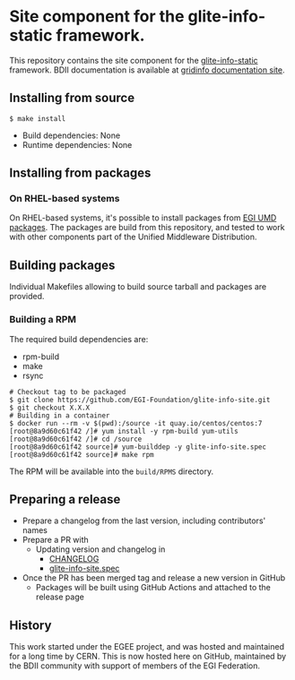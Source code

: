 # Site component for the glite-info-static framework.

This repository contains the site component for the
 [glite-info-static](https://github.com/EGI-Federation/glite-info-static) framework.
BDII documentation is available at
[gridinfo documentation site](https://gridinfo-documentation.readthedocs.io/).

## Installing from source

```shell
$ make install
```

* Build dependencies: None
* Runtime dependencies: None

## Installing from packages

### On RHEL-based systems

On RHEL-based systems, it's possible to install packages from
[EGI UMD packages](https://go.egi.eu/umd). The packages are build from this repository,
and tested to work with other components part of the Unified Middleware Distribution.

## Building packages

Individual Makefiles allowing to build source tarball and packages are provided.

### Building a RPM

The required build dependencies are:

- rpm-build
- make
- rsync

```shell
# Checkout tag to be packaged
$ git clone https://github.com/EGI-Foundation/glite-info-site.git
$ git checkout X.X.X
# Building in a container
$ docker run --rm -v $(pwd):/source -it quay.io/centos/centos:7
[root@8a9d60c61f42 /]# yum install -y rpm-build yum-utils
[root@8a9d60c61f42 /]# cd /source
[root@8a9d60c61f42 source]# yum-builddep -y glite-info-site.spec
[root@8a9d60c61f42 source]# make rpm
```

The RPM will be available into the `build/RPMS` directory.

## Preparing a release

- Prepare a changelog from the last version, including contributors' names
- Prepare a PR with
  - Updating version and changelog in
    - [CHANGELOG](CHANGELOG)
    - [glite-info-site.spec](glite-info-site.spec)
- Once the PR has been merged tag and release a new version in GitHub
  - Packages will be built using GitHub Actions and attached to the release page

## History

This work started under the EGEE project, and was hosted and maintained for a
long time by CERN. This is now hosted here on GitHub, maintained by the BDII
community with support of members of the EGI Federation.

